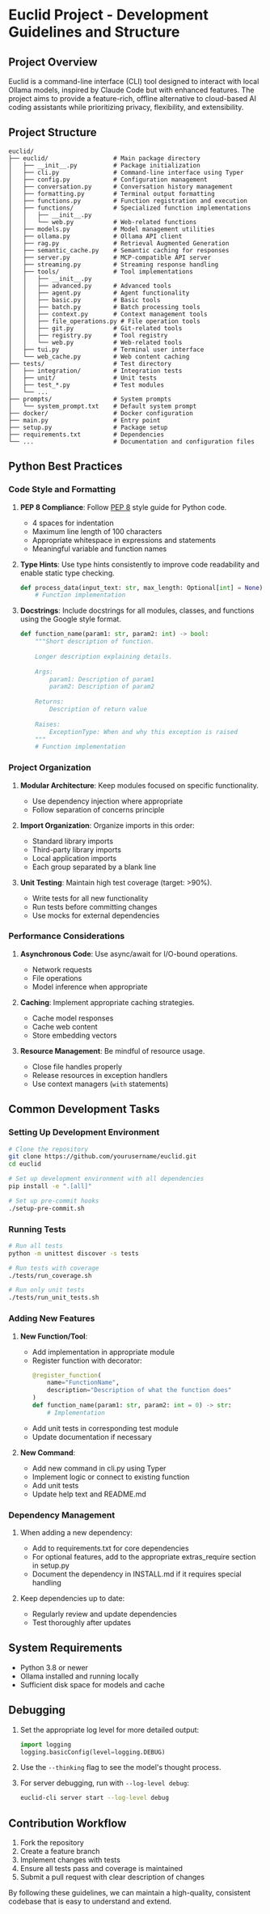 # Euclid Project - Development Guidelines and Structure

## Project Overview

Euclid is a command-line interface (CLI) tool designed to interact with local Ollama models, inspired by Claude Code but with enhanced features. The project aims to provide a feature-rich, offline alternative to cloud-based AI coding assistants while prioritizing privacy, flexibility, and extensibility.

## Project Structure

```
euclid/
├── euclid/                  # Main package directory
│   ├── __init__.py          # Package initialization
│   ├── cli.py               # Command-line interface using Typer
│   ├── config.py            # Configuration management
│   ├── conversation.py      # Conversation history management
│   ├── formatting.py        # Terminal output formatting
│   ├── functions.py         # Function registration and execution
│   ├── functions/           # Specialized function implementations
│   │   ├── __init__.py
│   │   └── web.py           # Web-related functions
│   ├── models.py            # Model management utilities
│   ├── ollama.py            # Ollama API client
│   ├── rag.py               # Retrieval Augmented Generation
│   ├── semantic_cache.py    # Semantic caching for responses
│   ├── server.py            # MCP-compatible API server
│   ├── streaming.py         # Streaming response handling
│   ├── tools/               # Tool implementations
│   │   ├── __init__.py
│   │   ├── advanced.py      # Advanced tools
│   │   ├── agent.py         # Agent functionality
│   │   ├── basic.py         # Basic tools
│   │   ├── batch.py         # Batch processing tools
│   │   ├── context.py       # Context management tools
│   │   ├── file_operations.py # File operation tools
│   │   ├── git.py           # Git-related tools
│   │   ├── registry.py      # Tool registry
│   │   └── web.py           # Web-related tools
│   ├── tui.py               # Terminal user interface
│   └── web_cache.py         # Web content caching
├── tests/                   # Test directory
│   ├── integration/         # Integration tests
│   ├── unit/                # Unit tests
│   ├── test_*.py            # Test modules
│   └── ...
├── prompts/                 # System prompts
│   └── system_prompt.txt    # Default system prompt
├── docker/                  # Docker configuration
├── main.py                  # Entry point
├── setup.py                 # Package setup
├── requirements.txt         # Dependencies
└── ...                      # Documentation and configuration files
```

## Python Best Practices

### Code Style and Formatting

1. **PEP 8 Compliance**: Follow [PEP 8](https://peps.python.org/pep-0008/) style guide for Python code.
   - 4 spaces for indentation
   - Maximum line length of 100 characters
   - Appropriate whitespace in expressions and statements
   - Meaningful variable and function names

2. **Type Hints**: Use type hints consistently to improve code readability and enable static type checking.
   ```python
   def process_data(input_text: str, max_length: Optional[int] = None) -> List[Dict[str, Any]]:
       # Function implementation
   ```

3. **Docstrings**: Include docstrings for all modules, classes, and functions using the Google style format.
   ```python
   def function_name(param1: str, param2: int) -> bool:
       """Short description of function.
       
       Longer description explaining details.
       
       Args:
           param1: Description of param1
           param2: Description of param2
           
       Returns:
           Description of return value
           
       Raises:
           ExceptionType: When and why this exception is raised
       """
       # Function implementation
   ```

### Project Organization

1. **Modular Architecture**: Keep modules focused on specific functionality.
   - Use dependency injection where appropriate
   - Follow separation of concerns principle

2. **Import Organization**: Organize imports in this order:
   - Standard library imports
   - Third-party library imports
   - Local application imports
   - Each group separated by a blank line

3. **Unit Testing**: Maintain high test coverage (target: >90%).
   - Write tests for all new functionality
   - Run tests before committing changes
   - Use mocks for external dependencies

### Performance Considerations

1. **Asynchronous Code**: Use async/await for I/O-bound operations.
   - Network requests
   - File operations
   - Model inference when appropriate

2. **Caching**: Implement appropriate caching strategies.
   - Cache model responses
   - Cache web content
   - Store embedding vectors

3. **Resource Management**: Be mindful of resource usage.
   - Close file handles properly
   - Release resources in exception handlers
   - Use context managers (`with` statements)

## Common Development Tasks

### Setting Up Development Environment

```bash
# Clone the repository
git clone https://github.com/yourusername/euclid.git
cd euclid

# Set up development environment with all dependencies
pip install -e ".[all]"

# Set up pre-commit hooks
./setup-pre-commit.sh
```

### Running Tests

```bash
# Run all tests
python -m unittest discover -s tests

# Run tests with coverage
./tests/run_coverage.sh

# Run only unit tests
./tests/run_unit_tests.sh
```

### Adding New Features

1. **New Function/Tool**:
   - Add implementation in appropriate module
   - Register function with decorator:
     ```python
     @register_function(
         name="FunctionName",
         description="Description of what the function does"
     )
     def function_name(param1: str, param2: int = 0) -> str:
         # Implementation
     ```
   - Add unit tests in corresponding test module
   - Update documentation if necessary

2. **New Command**:
   - Add new command in cli.py using Typer
   - Implement logic or connect to existing function
   - Add unit tests
   - Update help text and README.md

### Dependency Management

1. When adding a new dependency:
   - Add to requirements.txt for core dependencies
   - For optional features, add to the appropriate extras_require section in setup.py
   - Document the dependency in INSTALL.md if it requires special handling

2. Keep dependencies up to date:
   - Regularly review and update dependencies
   - Test thoroughly after updates

## System Requirements

- Python 3.8 or newer
- Ollama installed and running locally
- Sufficient disk space for models and cache

## Debugging

1. Set the appropriate log level for more detailed output:
   ```python
   import logging
   logging.basicConfig(level=logging.DEBUG)
   ```

2. Use the `--thinking` flag to see the model's thought process.

3. For server debugging, run with `--log-level debug`:
   ```bash
   euclid-cli server start --log-level debug
   ```

## Contribution Workflow

1. Fork the repository
2. Create a feature branch
3. Implement changes with tests
4. Ensure all tests pass and coverage is maintained
5. Submit a pull request with clear description of changes

By following these guidelines, we can maintain a high-quality, consistent codebase that is easy to understand and extend.